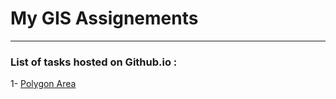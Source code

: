 # My GIS Assignements
---------------------
### List of tasks hosted on Github.io :

1- [Polygon Area](http://eslamx7.github.io/GIS-Tasks/Polygon%20Area/index.html)
